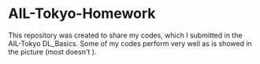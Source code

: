# AIL-Tokyo-Homework
This repository was created to share my codes,
which I submitted in the AIL-Tokyo DL_Basics.
Some of my codes perform very well as is showed in the picture (most doesn't ).
